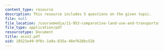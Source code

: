 ```yaml
---
content_type: resource
description: This resource includes 5 questions on the given topic.
file: null
file_location: /coursemedia/11-953-comparative-land-use-and-transportation-planning-spring-2006/18521e499f6c1a9a835a48ef628bc52b_assn2.pdf
file_type: application/pdf
resourcetype: Document
title: assn2.pdf
uid: 18521e49-9f6c-1a9a-835a-48ef628bc52b
---
```

